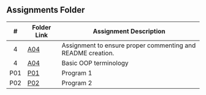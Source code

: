 ##  Assignments Folder

|   #   | Folder Link | Assignment Description |
| :---: | ----------- | ---------------------- |
|   4    | [A04](https://github.com/RicardoCesarRios/2143-OOP-Rios/tree/main/Assignments/A03)           |     Assignment to ensure proper commenting and README creation.                  |
| 4 | [A04](https://github.com/RicardoCesarRios/2143-OOP-Rios/tree/main/Assignments/A04) | Basic OOP terminology |
| P01 | [P01](https://github.com/RicardoCesarRios/2143-OOP-Rios/tree/main/Assignments/P01) | Program 1 |
| P02 | [P02](https://github.com/RicardoCesarRios/2143-OOP-Rios/tree/main/Assignments/P02) | Program 2 |
